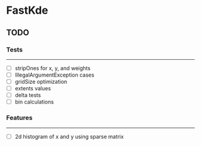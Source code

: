 # FastKde
## TODO
### Tests
---------
- [ ] stripOnes for x, y, and weights
- [ ] IllegalArgumentException cases
- [ ] gridSize optimization
- [ ] extents values
- [ ] delta tests
- [ ] bin calculations

### Features
------------
- [ ] 2d histogram of x and y using sparse matrix

